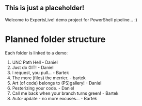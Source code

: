 ## This is just a placeholder!

Welcome to ExpertsLive! demo project for PowerShell pipeline... :)

# Planned folder structure

Each folder is linked to a demo:

1. UNC Path Hell - Daniel
2. Just do GIT! - Daniel
3. I request, you pull... - Bartek
4. The more (files) the merrier. - bartek
5. Art (of code) belongs to (PS)gallery! - Daniel
6. Pesterizing your code. - Daniel
7. Call me back when your branch turns green! - Bartek
8. Auto-update - no more excuses... - Bartek
